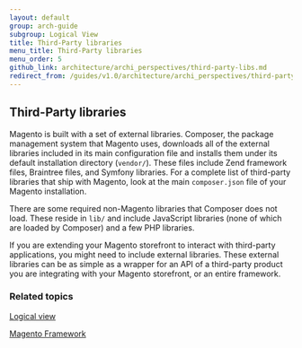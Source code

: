 ```yaml
---
layout: default
group: arch-guide
subgroup: Logical View
title: Third-Party libraries
menu_title: Third-Party libraries
menu_order: 5
github_link: architecture/archi_perspectives/third-party-libs.md
redirect_from: /guides/v1.0/architecture/archi_perspectives/third-party-libs.html
---
```



<h2>Third-Party libraries</h2>

Magento is built with a set of external libraries. Composer, the package management system that Magento uses,  downloads all of the external libraries included in its main configuration file and installs them under its default installation directory (`vendor/`).  These files include Zend framework files, Braintree files, and Symfony libraries. For a complete list of third-party libraries that ship with Magento, look at the main `composer.json` file of your Magento installation.  


There are some required non-Magento libraries that Composer does not load. These reside in `lib/` and include JavaScript libraries (none of which are loaded by Composer) and a few PHP libraries. 


If you are extending your Magento storefront to interact with third-party applications, you might need to include external libraries. These external libraries can be as simple as a wrapper for an API of a third-party product you are integrating with your Magento storefront, or an entire framework. 



<h3>Related topics</h3>

<a href="{{ site.gdeurl }}architecture/archi_perspectives/LogicalView_intro.html">Logical view</a>


<a href="{{ site.gdeurl }}architecture/Framework/framework.html">Magento Framework</a>
